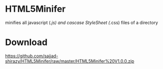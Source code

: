 HTML5Minifer
============

minifies all javascript (*.js) and cascase StyleSheet (*.css) files of a directory

Download
====
https://github.com/sajjad-shirazy/HTML5Minifer/raw/master/HTML5Minifer%20V1.0.0.zip
